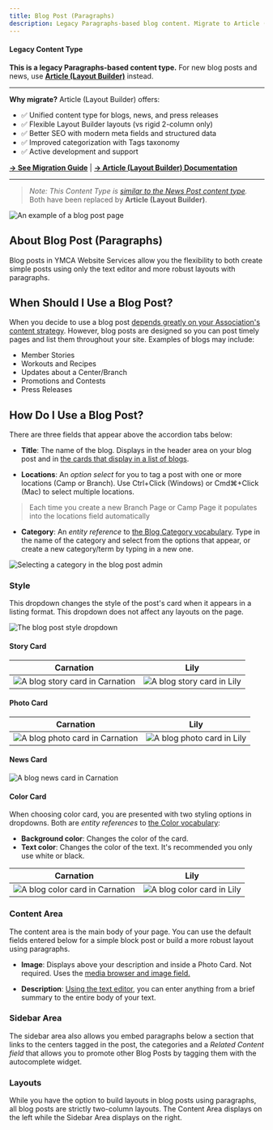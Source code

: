 ```yaml
---
title: Blog Post (Paragraphs)
description: Legacy Paragraphs-based blog content. Migrate to Article (Layout Builder) for modern blog/news functionality.
---
```


<div class="alert alert-warning" role="alert">
  <h4 class="alert-heading"><i class="fas fa-exclamation-triangle me-2"></i>Legacy Content Type</h4>
  <p><strong>This is a legacy Paragraphs-based content type.</strong> For new blog posts and news, use <a href="../lb-article/"><strong>Article (Layout Builder)</strong></a> instead.</p>
  <hr>
  <p class="mb-0">
    <strong>Why migrate?</strong> Article (Layout Builder) offers:
    <ul class="mb-0">
      <li>✅ Unified content type for blogs, news, and press releases</li>
      <li>✅ Flexible Layout Builder layouts (vs rigid 2-column only)</li>
      <li>✅ Better SEO with modern meta fields and structured data</li>
      <li>✅ Improved categorization with Tags taxonomy</li>
      <li>✅ Active development and support</li>
    </ul>
  </p>
  <p class="mt-2 mb-0">
    <a href="../../howto/migrate-paragraphs-to-layout-builder/" class="alert-link"><strong>→ See Migration Guide</strong></a> |
    <a href="../lb-article/" class="alert-link"><strong>→ Article (Layout Builder) Documentation</strong></a>
  </p>
</div>

---

> *Note: This Content Type is [similar to the News Post content type](../news-post).* Both have been replaced by **Article (Layout Builder)**.

![An example of a blog post page](blog-post--example.jpeg)

## About Blog Post (Paragraphs)

Blog posts in YMCA Website Services allow you the flexibility to both create simple posts using only the text editor and more robust layouts with paragraphs.

## When Should I Use a Blog Post?

When you decide to use a blog post [depends greatly on your Association's content strategy](https://www.youtube.com/watch?v=myGNK_qUGDM). However, blog posts are designed so you can post timely pages and list them throughout your site. Examples of blogs may include:

* Member Stories
* Workouts and Recipes
* Updates about a Center/Branch
* Promotions and Contests
* Press Releases

## How Do I Use a Blog Post?

There are three fields that appear above the accordion tabs below:

* **Title**: The name of the blog. Displays in the header area on your blog post and in [the cards that display in a list of blogs](../../paragraphs/blog-posts-listing).

* **Locations**: An *option select* for you to tag a post with one or more locations (Camp or Branch). Use Ctrl+Click (Windows) or Cmd⌘+Click (Mac) to select multiple locations.

> Each time you create a new Branch Page or Camp Page it populates into the locations field automatically

* **Category**: An *entity reference* to [the Blog Category vocabulary](../../taxonomy/#blognews-category). Type in the name of the category and select from the options that appear, or create a new category/term by typing in a new one.

![Selecting a category in the blog post admin](blog-post--category.gif)

### Style

This dropdown changes the style of the post's card when it appears in a listing format. This dropdown does not affect any layouts on the page.

![The blog post style dropdown](blog-post--style.png)

#### Story Card

| Carnation                                                         | Lily                                                    |
|-------------------------------------------------------------------|---------------------------------------------------------|
| ![A blog story card in Carnation](blog-post--carnation-story.png) | ![A blog story card in Lily](blog-post--lily-story.png) |

#### Photo Card

| Carnation                                                         | Lily                                                    |
|-------------------------------------------------------------------|---------------------------------------------------------|
| ![A blog photo card in Carnation](blog-post--carnation-photo.png) | ![A blog photo card in Lily](blog-post--lily-photo.png) |

#### News Card

![A blog news card in Carnation](blog-post--carnation-news.png)

#### Color Card

When choosing color card, you are presented with two styling options in dropdowns. Both are *entity references* to [the Color vocabulary](../../taxonomy/#color):

* **Background color**: Changes the color of the card.
* **Text color**: Changes the color of the text. It's recommended you only use white or black.

| Carnation                                                         | Lily                                                    |
|-------------------------------------------------------------------|---------------------------------------------------------|
| ![A blog color card in Carnation](blog-post--carnation-color.png) | ![A blog color card in Lily](blog-post--lily-color.png) |

### Content Area

The content area is the main body of your page. You can use the default fields entered below for a simple block post or build a more robust layout using paragraphs.

* **Image**: Displays above your description and inside a Photo Card. Not required. Uses the [media browser and image field.](../../media)

* **Description**: [Using the text editor](../../text-editor), you can enter anything from a brief summary to the entire body of your text.

### Sidebar Area

The sidebar area also allows you embed paragraphs below a section that links to the centers tagged in the post, the categories and a *Related Content field* that allows you to promote other Blog Posts by tagging them with the autocomplete widget.

### Layouts

While you have the option to build layouts in blog posts using paragraphs, all blog posts are strictly two-column layouts. The Content Area displays on the left while the Sidebar Area displays on the right.
